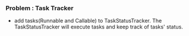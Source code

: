 ### Problem : Task Tracker

- add tasks(Runnable and Callable) to TaskStatusTracker. The TaskStatusTracker will execute tasks and keep track of
  tasks' status.
